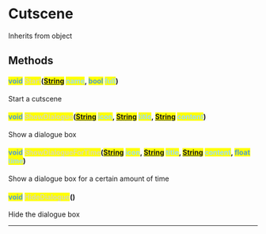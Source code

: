 # Cutscene
Inherits from object
## Methods
#### <mark style="color:#509cd4;">void</mark> <mark style="color:#dcdcaa;">Start</mark>(<mark style="color:#509cd4;">[String](../static/String.md)</mark> <mark style="color:#9cdcfe;">name</mark>, <mark style="color:#509cd4;">bool</mark> <mark style="color:#9cdcfe;">full</mark>)
Start a cutscene
#### <mark style="color:#509cd4;">void</mark> <mark style="color:#dcdcaa;">ShowDialogue</mark>(<mark style="color:#509cd4;">[String](../static/String.md)</mark> <mark style="color:#9cdcfe;">icon</mark>, <mark style="color:#509cd4;">[String](../static/String.md)</mark> <mark style="color:#9cdcfe;">title</mark>, <mark style="color:#509cd4;">[String](../static/String.md)</mark> <mark style="color:#9cdcfe;">content</mark>)
Show a dialogue box
#### <mark style="color:#509cd4;">void</mark> <mark style="color:#dcdcaa;">ShowDialogueForTime</mark>(<mark style="color:#509cd4;">[String](../static/String.md)</mark> <mark style="color:#9cdcfe;">icon</mark>, <mark style="color:#509cd4;">[String](../static/String.md)</mark> <mark style="color:#9cdcfe;">title</mark>, <mark style="color:#509cd4;">[String](../static/String.md)</mark> <mark style="color:#9cdcfe;">content</mark>, <mark style="color:#509cd4;">float</mark> <mark style="color:#9cdcfe;">time</mark>)
Show a dialogue box for a certain amount of time
#### <mark style="color:#509cd4;">void</mark> <mark style="color:#dcdcaa;">HideDialogue</mark>()
Hide the dialogue box

---

